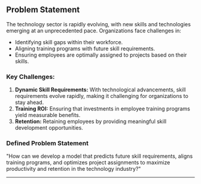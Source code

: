 ## Problem Statement
The technology sector is rapidly evolving, with new skills and technologies emerging at an unprecedented pace. Organizations face challenges in:

- Identifying skill gaps within their workforce.
- Aligning training programs with future skill requirements.
- Ensuring employees are optimally assigned to projects based on their skills.

### Key Challenges:
1. **Dynamic Skill Requirements:** With technological advancements, skill requirements evolve rapidly, making it challenging for organizations to stay ahead.
2. **Training ROI:** Ensuring that investments in employee training programs yield measurable benefits.
3. **Retention:** Retaining employees by providing meaningful skill development opportunities.

### Defined Problem Statement
"How can we develop a model that predicts future skill requirements, aligns training programs, and optimizes project assignments to maximize productivity and retention in the technology industry?"

------------
